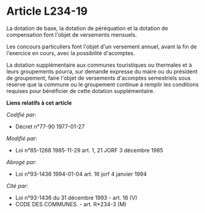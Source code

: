 # Article L234-19

La dotation de base, la dotation de péréquation et la dotation de compensation font l'objet de versements mensuels.

Les concours particuliers font l'objet d'un versement annuel, avant la fin de l'exercice en cours, avec la possibilité
d'acomptes.

La dotation supplémentaire aux communes touristiques ou thermales et à leurs groupements pourra, sur demande expresse du
maire ou du président de groupement, faire l'objet de versements d'acomptes semestriels sous réserve que la commune ou le
groupement continue à remplir les conditions requises pour bénéficier de cette dotation supplémentaire.

**Liens relatifs à cet article**

_Codifié par_:

  - Décret n°77-90 1977-01-27

_Modifié par_:

  - Loi n°85-1268 1985-11-29 art. 1, 21 JORF 3 décembre 1985

_Abrogé par_:

  - Loi n°93-1436 1994-01-04 art. 16 jorf 4 janvier 1994

_Cité par_:

  - Loi n°93-1436 du 31 décembre 1993 - art. 16 (V)
  - CODE DES COMMUNES. - art. R*234-3 (M)
